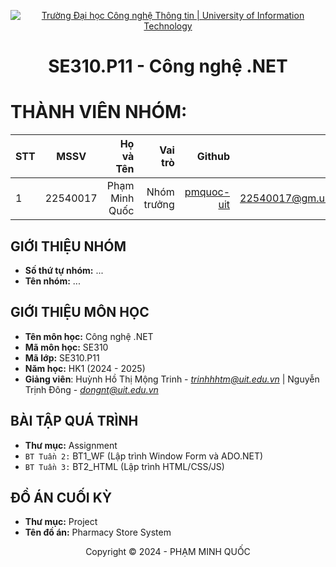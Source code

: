 <!-- Banner -->
<p align="center">
  <a href="https://www.uit.edu.vn/" title="Trường Đại học Công nghệ Thông tin" style="border: none;">
    <img src="https://i.imgur.com/WmMnSRt.png" alt="Trường Đại học Công nghệ Thông tin | University of Information Technology">
  </a>
</p>

<!-- Title -->
<h1 align="center"><b>SE310.P11 - Công nghệ .NET</b></h1>

<!-- Main -->
# THÀNH VIÊN NHÓM:
| STT    | MSSV          | Họ và Tên              |Vai trò    | Github                                                  | Email                   |
| ------ |:-------------:| ----------------------:|----------:|--------------------------------------------------------:|-------------------------:
| 1      | 22540017      | Phạm Minh Quốc         |Nhóm trưởng|[pmquoc-uit](https://github.com/pmquoc-uit)              |<22540017@gm.uit.edu.vn> |


## GIỚI THIỆU NHÓM
* **Số thứ tự nhóm:** ...
* **Tên nhóm:** ...

## GIỚI THIỆU MÔN HỌC
* **Tên môn học:** Công nghệ .NET
* **Mã môn học:** SE310
* **Mã lớp:** SE310.P11
* **Năm học:** HK1 (2024 - 2025)
* **Giảng viên**: Huỳnh Hồ Thị Mộng Trinh - *trinhhhtm@uit.edu.vn* | Nguyễn Trịnh Đông - *dongnt@uit.edu.vn*

## BÀI TẬP QUÁ TRÌNH
* **Thư mục:** Assignment
* `BT Tuần 2:` BT1_WF (Lập trình Window Form và ADO.NET)
* `BT Tuần 3:` BT2_HTML (Lập trình HTML/CSS/JS)

## ĐỒ ÁN CUỐI KỲ
* **Thư mục:** Project
* **Tên đồ án:** Pharmacy Store System

<!-- Footer -->
<p align='center'>Copyright © 2024 - PHẠM MINH QUỐC</p>